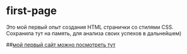 # first-page
Это мой первый опыт создания HTML странички со стилями CSS. 
Сохранила тут на память, для анализа своих успехов в дальнейшем)

##[мой первый сайт можно посмотреть тут](lidasharova.github.io/first-page/)
